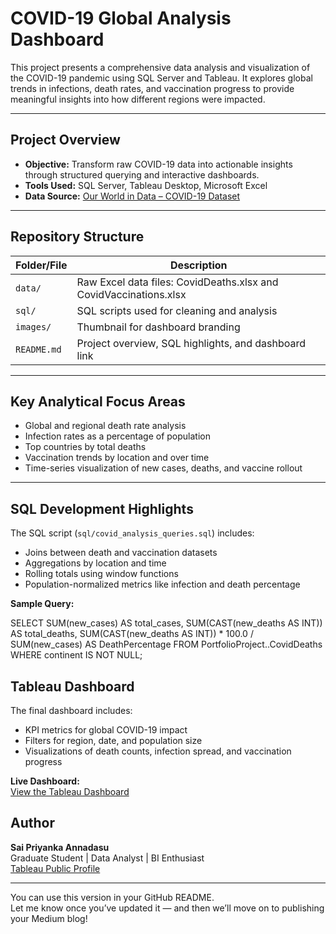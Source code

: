 # COVID-19 Global Analysis Dashboard

This project presents a comprehensive data analysis and visualization of the COVID-19 pandemic using SQL Server and Tableau. It explores global trends in infections, death rates, and vaccination progress to provide meaningful insights into how different regions were impacted.

---

## Project Overview

- **Objective:** Transform raw COVID-19 data into actionable insights through structured querying and interactive dashboards.
- **Tools Used:** SQL Server, Tableau Desktop, Microsoft Excel
- **Data Source:** [Our World in Data – COVID-19 Dataset](https://ourworldindata.org/coronavirus)

---

## Repository Structure

| Folder/File | Description |
|-------------|-------------|
| `data/`     | Raw Excel data files: CovidDeaths.xlsx and CovidVaccinations.xlsx |
| `sql/`      | SQL scripts used for cleaning and analysis |
| `images/`   | Thumbnail for dashboard branding |
| `README.md` | Project overview, SQL highlights, and dashboard link |

---

## Key Analytical Focus Areas

- Global and regional death rate analysis
- Infection rates as a percentage of population
- Top countries by total deaths
- Vaccination trends by location and over time
- Time-series visualization of new cases, deaths, and vaccine rollout

---

## SQL Development Highlights

The SQL script (`sql/covid_analysis_queries.sql`) includes:

- Joins between death and vaccination datasets
- Aggregations by location and time
- Rolling totals using window functions
- Population-normalized metrics like infection and death percentage


**Sample Query:**

SELECT 
    SUM(new_cases) AS total_cases,
    SUM(CAST(new_deaths AS INT)) AS total_deaths,
    SUM(CAST(new_deaths AS INT)) * 100.0 / SUM(new_cases) AS DeathPercentage
FROM PortfolioProject..CovidDeaths
WHERE continent IS NOT NULL;




## Tableau Dashboard
The final dashboard includes:

- KPI metrics for global COVID-19 impact  
- Filters for region, date, and population size  
- Visualizations of death counts, infection spread, and vaccination progress

**Live Dashboard:**  
[View the Tableau Dashboard](https://public.tableau.com/app/profile/saipriyanka.annadasus/viz/CoronavirusCOVID-19Dashboard_17522507164750/Dashboard1?publish=yes)




## Author

**Sai Priyanka Annadasu**  
Graduate Student | Data Analyst | BI Enthusiast  
[Tableau Public Profile](https://public.tableau.com/app/profile/saipriyanka.annadasus)

---

You can use this version in your GitHub README.  
Let me know once you’ve updated it — and then we’ll move on to publishing your Medium blog!



